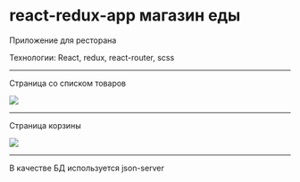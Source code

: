 # react-redux-app магазин еды
<p>Приложение для ресторана</p>
<p>Технологии: React, redux, react-router, scss</p>
<hr>
<p>Страница со списком товаров</p>
<img src='https://i.ibb.co/34XzPhF/2021-06-20-16-48-00.png'></img>
<hr>
<p>Страница корзины</p>
<img src='https://i.ibb.co/pnTBspg/2021-06-20-16-48-09.png'></img>
<hr>
В качестве БД используется json-server
